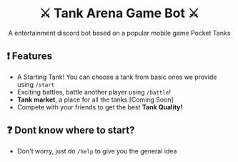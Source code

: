 <h1 align="center">
  <br>
   ⚔️ Tank Arena Game Bot ⚔️
  <br>
</h1>
<p align="center">A entertainment discord bot based on a popular mobile game Pocket Tanks</p>

## ❗ Features
* A Starting Tank! You can choose a tank from basic ones we provide using `/start`
* Exciting battles, battle another player using `/battle`!
* **Tank market**, a place for all the tanks [Coming Soon]
* Compete with your friends to get the best **Tank Quality!**

## ❓ Dont know where to start?
* Don't worry, just do `/help` to give you the general idea
